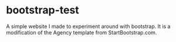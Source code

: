 bootstrap-test
==============
A simple website I made to experiment around with bootstrap. It is a modification of the Agency template from StartBootstrap.com.
